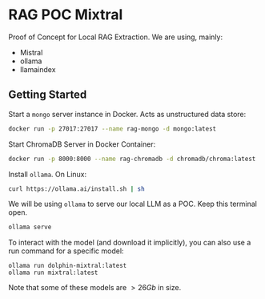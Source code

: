 # RAG POC Mixtral

Proof of Concept for Local RAG Extraction. We are using, mainly:

- Mistral
- ollama
- llamaindex

## Getting Started

Start a `mongo` server instance in Docker. Acts as unstructured data store:

```bash
docker run -p 27017:27017 --name rag-mongo -d mongo:latest
```

Start ChromaDB Server in Docker Container:

```bash
docker run -p 8000:8000 --name rag-chromadb -d chromadb/chroma:latest
```

Install `ollama`. On Linux:

```bash
curl https://ollama.ai/install.sh | sh
```

We will be using `ollama` to serve our local LLM as a POC. Keep this terminal open.

```bash
ollama serve
```

To interact with the model (and download it implicitly), you can also use a run command for a specific model:

```
ollama run dolphin-mixtral:latest
ollama run mixtral:latest
```

Note that some of these models are $> 26Gb$ in size.

